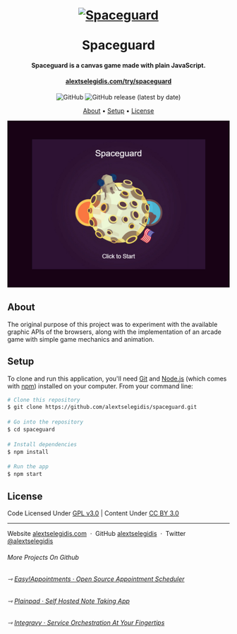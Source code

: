 <h1 align="center">
    <br>
        <a href="https://alextselegidis.com/try/spaceguard">
            <img src="https://raw.githubusercontent.com/alextselegidis/spaceguard/master/spaceguard.png" alt="Spaceguard" width="128">
        </a>
        <br>
        <br>
        Spaceguard
    <br>
</h1>

<h4 align="center">
    Spaceguard is a canvas game made with plain JavaScript. 
</h4>

<h4 align="center">
    <a href="https://alextselegidis.com/try/spaceguard">alextselegidis.com/try/spaceguard</a>
</h4>

<p align="center">
  <img alt="GitHub" src="https://img.shields.io/github/license/alextselegidis/spaceguard?style=for-the-badge">
  <img alt="GitHub release (latest by date)" src="https://img.shields.io/github/v/release/alextselegidis/spaceguard?style=for-the-badge">
</p>

<p align="center">
  <a href="#about">About</a> •
  <a href="#setup">Setup</a> •
  <a href="#license">License</a>
</p>

![screenshot](screenshot.png)


## About

The original purpose of this project was to experiment with the available graphic APIs of the browsers, along with the 
implementation of an arcade game with simple game mechanics and animation. 


## Setup

To clone and run this application, you'll need [Git](https://git-scm.com) and [Node.js](https://nodejs.org/en/download/) 
(which comes with [npm](http://npmjs.com)) installed on your computer. From your command line:

```bash
# Clone this repository
$ git clone https://github.com/alextselegidis/spaceguard.git

# Go into the repository
$ cd spaceguard

# Install dependencies
$ npm install

# Run the app
$ npm start
```

## License 

Code Licensed Under [GPL v3.0](https://www.gnu.org/licenses/gpl-3.0.en.html) | Content Under [CC BY 3.0](https://creativecommons.org/licenses/by/3.0/)

---

Website [alextselegidis.com](https://alextselegidis.com) &nbsp;&middot;&nbsp;
GitHub [alextselegidis](https://github.com/alextselegidis) &nbsp;&middot;&nbsp;
Twitter [@alextselegidis](https://twitter.com/AlexTselegidis)

###### More Projects On Github
###### ⇾ [Easy!Appointments &middot; Open Source Appointment Scheduler](https://github.com/alextselegidis/easyappointments)
###### ⇾ [Plainpad &middot; Self Hosted Note Taking App](https://github.com/alextselegidis/plainpad)
###### ⇾ [Integravy &middot; Service Orchestration At Your Fingertips](https://github.com/alextselegidis/integravy)
